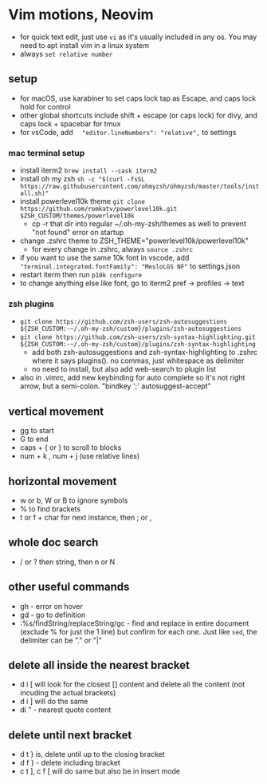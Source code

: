 # Vim motions, Neovim

- for quick text edit, just use `vi` as it's usually included in any os. You may need to apt install vim in a linux system
- always `set relative number`

## setup

- for macOS, use karabiner to set caps lock tap as Escape, and caps lock hold for control
- other global shortcuts include shift + escape (or caps lock) for divy, and caps lock + spacebar for tmux
- for vsCode, add `  "editor.lineNumbers": "relative",` to settings

### mac terminal setup 

- install iterm2 `brew install --cask iterm2`
- install oh my zsh `sh -c "$(curl -fsSL https://raw.githubusercontent.com/ohmyzsh/ohmyzsh/master/tools/install.sh)"`
- install powerlevel10k theme `git clone https://github.com/romkatv/powerlevel10k.git $ZSH_CUSTOM/themes/powerlevel10k`
	- cp -r that dir into regular ~/.oh-my-zsh/themes as well to prevent "not found" error on startup
- change .zshrc theme to ZSH_THEME="powerlevel10k/powerlevel10k"
	- for every change in .zshrc, always `source .zshrc` 
- if you want to use the same 10k font in vscode, add `"terminal.integrated.fontFamily": "MesloLGS NF"` to settings.json
- restart iterm then run `p10k configure`
- to change anything else like font, go to iterm2 pref -> profiles -> text

### zsh plugins
- `git clone https://github.com/zsh-users/zsh-autosuggestions ${ZSH_CUSTOM:-~/.oh-my-zsh/custom}/plugins/zsh-autosuggestions`
- `git clone https://github.com/zsh-users/zsh-syntax-highlighting.git ${ZSH_CUSTOM:-~/.oh-my-zsh/custom}/plugins/zsh-syntax-highlighting`
	- add both zsh-autosuggestions and zsh-syntax-highlighting to .zshrc where it says plugins(). no commas, just whitespace as delimiter
	- no need to install, but also add web-search to plugin list
- also in .vimrc, add new keybinding for auto complete so it's not right arrow, but a semi-colon. "bindkey ';' autosuggest-accept"

## vertical movement
- gg to start
- G to end
- caps + { or } to scroll to blocks
- num + k , num + j (use relative lines)

## horizontal movement
- w or b, W or B to ignore symbols
- % to find brackets
- t or f + char for next instance, then ; or , 

## whole doc search
- / or ? then string, then n or N 

## other useful commands

- gh - error on hover
- gd - go to definition
- :%s/findString/replaceString/gc  - find and replace in entire document (exclude % for just the 1 line) but confirm for each one. Just like `sed`, the delimiter can be "." or "|"

## delete all inside the nearest bracket
- d i [ will look for the closest [] content and delete all the content (not incuding the actual brackets)
- d i ] will do the same
- di " - nearest quote content


## delete until next bracket
- d t }   is, delete until up to the closing bracket
- d f } - delete including bracket
- c t ], c f [ will do same but also be in insert mode 

